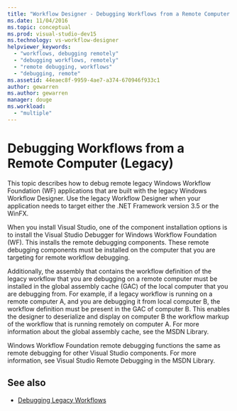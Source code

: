 ```yaml
---
title: "Workflow Designer - Debugging Workflows from a Remote Computer (Legacy)"
ms.date: 11/04/2016
ms.topic: conceptual
ms.prod: visual-studio-dev15
ms.technology: vs-workflow-designer
helpviewer_keywords:
  - "workflows, debugging remotely"
  - "debugging workflows, remotely"
  - "remote debugging, workflows"
  - "debugging, remote"
ms.assetid: 44eaec8f-9959-4ae7-a374-670946f933c1
author: gewarren
ms.author: gewarren
manager: douge
ms.workload:
  - "multiple"
---
```

# Debugging Workflows from a Remote Computer (Legacy)

This topic describes how to debug remote legacy Windows Workflow Foundation (WF) applications that are built with the legacy Windows Workflow Designer. Use the legacy Workflow Designer when your application needs to target either the .NET Framework version 3.5 or the WinFX.

 When you install Visual Studio, one of the component installation options is to install the Visual Studio Debugger for Windows Workflow Foundation (WF). This installs the remote debugging components. These remote debugging components must be installed on the computer that you are targeting for remote workflow debugging.

 Additionally, the assembly that contains the workflow definition of the legacy workflow that you are debugging on a remote computer must be installed in the global assembly cache (GAC) of the local computer that you are debugging from. For example, if a legacy workflow is running on a remote computer A, and you are debugging it from local computer B, the workflow definition must be present in the GAC of computer B. This enables the designer to deserialize and display on computer B the workflow markup of the workflow that is running remotely on computer A. For more information about the global assembly cache, see the MSDN Library.

 Windows Workflow Foundation remote debugging functions the same as remote debugging for other Visual Studio components. For more information, see Visual Studio Remote Debugging in the MSDN Library.

## See also

- [Debugging Legacy Workflows](../workflow-designer/debugging-legacy-workflows.md)